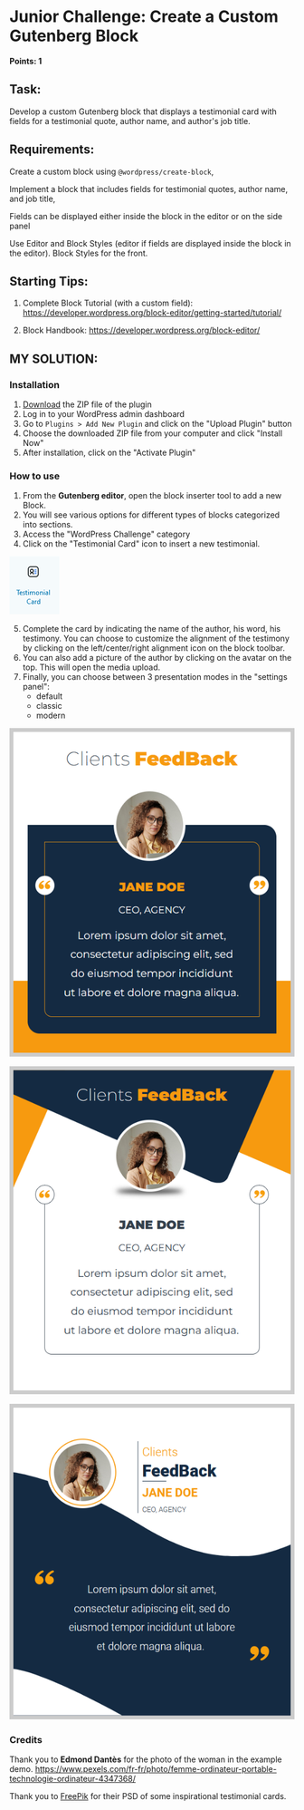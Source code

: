 # Junior Challenge: Create a Custom Gutenberg Block

**Points: 1**

## Task:

Develop a custom Gutenberg block that displays a testimonial card with fields for a testimonial quote, author name, and
author's job title.

## Requirements:

Create a custom block using `@wordpress/create-block`,

Implement a block that includes fields for testimonial quotes, author name, and job title,

Fields can be displayed either inside the block in the editor or on the side panel

Use Editor and Block Styles (editor if fields are displayed inside the block in the editor). Block Styles for the front.

## Starting Tips:

1. Complete Block Tutorial (with a custom field): https://developer.wordpress.org/block-editor/getting-started/tutorial/

2. Block Handbook: https://developer.wordpress.org/block-editor/

## MY SOLUTION:

### Installation

1. [Download](./dist/testimonial-card.zip) the ZIP file of the plugin
2. Log in to your WordPress admin dashboard
3. Go to `Plugins > Add New Plugin` and click on the "Upload Plugin" button
4. Choose the downloaded ZIP file from your computer and click "Install Now"
5. After installation, click on the "Activate Plugin"

### How to use

1. From the **Gutenberg editor**, open the block inserter tool to add a new Block.
2. You will see various options for different types of blocks categorized into sections.
3. Access the "WordPress Challenge" category
4. Click on the "Testimonial Card" icon to insert a new testimonial.

![Testimonial Card](./docs/testimonial_card_icon.png/)

5. Complete the card by indicating the name of the author, his word, his testimony. You can choose to customize the
   alignment of the testimony by clicking on the left/center/right alignment icon on the block toolbar.
6. You can also add a picture of the author by clicking on the avatar on the top. This will open the media upload.
7. Finally, you can choose between 3 presentation modes in the "settings panel":
   - default
   - classic
   - modern

![Default Style](./docs/card_style_01.png/)

![Classic Style](./docs/card_style_02.png/)

![Modern Style](./docs/card_style_03.png/)

### Credits
Thank you to **Edmond Dantès** for the photo of the woman in the example demo.
https://www.pexels.com/fr-fr/photo/femme-ordinateur-portable-technologie-ordinateur-4347368/

Thank you to [FreePik](https://www.freepik.com) for their PSD of some inspirational testimonial cards. 